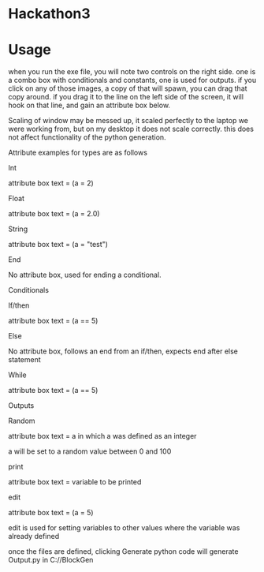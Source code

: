 # Hackathon3

# Usage
when you run the exe file, you will note two controls on the right side.  one is a combo box with conditionals and constants,
one is used for outputs.  if you click on any of those images, a copy of that will spawn, you can drag that copy around.  if you drag it to the line on the left side of the screen,
it will hook on that line, and gain an attribute box below.

Scaling of window may be messed up,  it scaled perfectly to the laptop we were working from, but on my desktop it does not scale correctly.  this does not affect functionality of the python generation.

Attribute examples for types are as follows

Int

attribute box text = (a = 2)

Float

attribute box text = (a = 2.0)

String

attribute box text = (a = "test")

End

No attribute box, used for ending a conditional.

Conditionals

If/then  

attribute box text = (a == 5)

Else

No attribute box, follows an end from an if/then, expects end after else statement


While

attribute box text = (a == 5)


Outputs

Random

attribute box text = a in which a was defined as an integer

a will be set to a random value between 0 and 100

print

attribute box text = variable to be printed

edit

attribute box text = (a = 5)

edit is used for setting variables to other values where the variable was already defined

once the files are defined, clicking Generate python code will generate Output.py in C://BlockGen